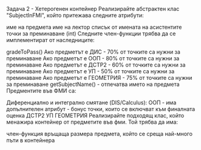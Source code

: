Задача 2 - Хетерогенен контейнер
Реализирайте абстрактен клас "SubjectInFMI", който притежава следните атрибути:

име на предмета
име на лектор
списък от имената на асистентите
точки за преминаване (int)
Следните член-функции трябва да се имплементират от наследниците:

gradeToPass()
Ако предметът е ДИС - 70% oт точките са нужни за преминаване
Ако предметът е ООП - 80% oт точките са нужни за преминаване
Ако предметът е ДСТР2 - 60% oт точките са нужни за преминаване
Ако предметът е УП - 50% от точките са нужни за преминаване
Ако предметът е ГЕОМЕТРИЯ - 75% oт точките са нужни за преминаване
getSubjectName() - отпечатва името на предмета
Предментите във ФМИ са:

Диференциално и интегрално смятане (DIS/Calculus):
OOП - има допълнителен атрибут - бонус точки, които се включват към финалната оценка
ДСТР2
УП
ГЕОМЕТРИЯ
Реализирайте подходящ клас, който менажира контейнер от предметите във фми. Той трябва да има:

член-функция връщаща размера
предмета, който се среща най-много пъти в контейнера
